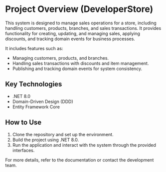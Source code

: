 # Project Overview (DeveloperStore)

This system is designed to manage sales operations for a store, including handling customers, products, branches, and sales transactions. It provides functionality for creating, updating, and managing sales, applying discounts, and tracking domain events for business processes.

It includes features such as:
- Managing customers, products, and branches.
- Handling sales transactions with discounts and item management.
- Publishing and tracking domain events for system consistency.

## Key Technologies

- .NET 8.0
- Domain-Driven Design (DDD)
- Entity Framework Core

## How to Use

1. Clone the repository and set up the environment.
2. Build the project using .NET 8.0.
3. Run the application and interact with the system through the provided interfaces.

For more details, refer to the documentation or contact the development team.
